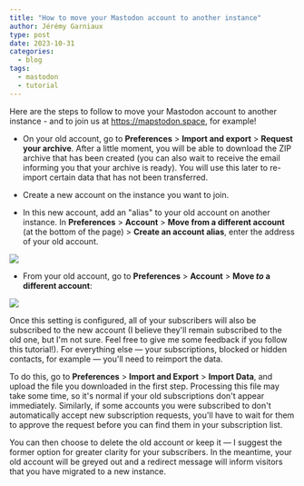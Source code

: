 ```yaml
---
title: "How to move your Mastodon account to another instance"
author: Jérémy Garniaux
type: post
date: 2023-10-31
categories:
  - blog
tags:
  - mastodon
  - tutorial
---
```


Here are the steps to follow to move your Mastodon account to another instance - and to join us at https://mapstodon.space, for example!

- On your old account, go to **Preferences** > **Import and export** > **Request your archive**. After a little moment, you will be able to download the ZIP archive that has been created (you can also wait to receive the email informing you that your archive is ready). You will use this later to re-import certain data that has not been transferred.

- Create a new account on the instance you want to join.

- In this new account, add an "alias" to your old account on another instance. In **Preferences** > **Account** > **Move from a different account** (at the bottom of the page) > **Create an account alias**, enter the address of your old account.

![](albums/carnet/mastodon-migration/mastodon-migration-en-1.png)

- From your old account, go to **Preferences** > **Account** > **Move *to* a different account**:

![](albums/carnet/mastodon-migration/mastodon-migration-en-2.png)

Once this setting is configured, all of your subscribers will also be subscribed to the new account (I believe they'll remain subscribed to the old one, but I'm not sure. Feel free to give me some feedback if you follow this tutorial!). For everything else — your subscriptions, blocked or hidden contacts, for example — you'll need to reimport the data.

To do this, go to **Preferences** > **Import and Export** > **Import Data**, and upload the file you downloaded in the first step. Processing this file may take some time, so it's normal if your old subscriptions don't appear immediately. Similarly, if some accounts you were subscribed to don't automatically accept new subscription requests, you'll have to wait for them to approve the request before you can find them in your subscription list.

You can then choose to delete the old account or keep it — I suggest the former option for greater clarity for your subscribers. In the meantime, your old account will be greyed out and a redirect message will inform visitors that you have migrated to a new instance.
